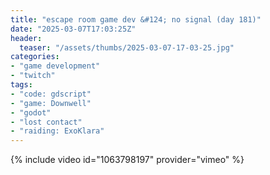 ```yaml
---
title: "escape room game dev &#124; no signal (day 181)"
date: "2025-03-07T17:03:25Z"
header:
  teaser: "/assets/thumbs/2025-03-07-17-03-25.jpg"
categories:
- "game development"
- "twitch"
tags:
- "code: gdscript"
- "game: Downwell"
- "godot"
- "lost contact"
- "raiding: ExoKlara"
---
```

{% include video id="1063798197" provider="vimeo" %}
